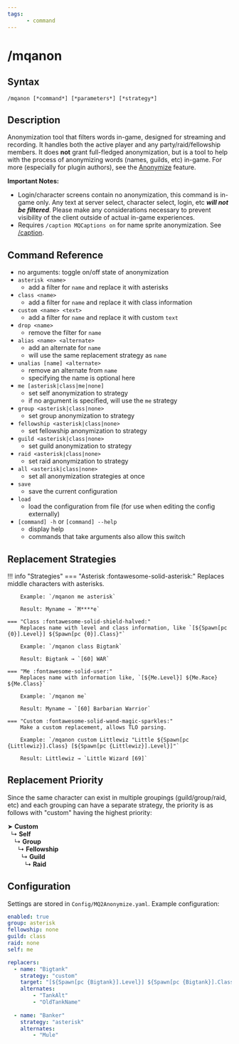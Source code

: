```yaml
---
tags:
      - command
---
```

# /mqanon

## Syntax
<!--cmd-syntax-start-->
```eqcommand
/mqanon [*command*] [*parameters*] [*strategy*]
```
<!--cmd-syntax-end-->

## Description
<!--cmd-desc-start-->
Anonymization tool that filters words in-game, designed for streaming and recording. It handles both the active player and any party/raid/fellowship members. It does **not** grant full-fledged anonymization, but is a tool to help with the process of anonymizing words (names, guilds, etc) in-game. For more (especially for plugin authors), see the [Anonymize](../../main/features/anonymize.md) feature.
<!--cmd-desc-end-->

**Important Notes:**
- Login/character screens contain no anonymization, this command is in-game only. Any text at server select, character select, login, etc ***will not be filtered***. Please make any considerations necessary to prevent visibility of the client outside of actual in-game experiences.
- Requires `/caption MQCaptions on` for name sprite anonymization. See [/caption](caption.md).

## Command Reference
 - no arguments: toggle on/off state of anonymization
 - `asterisk <name>`
     - add a filter for `name` and replace it with asterisks
 - `class <name>`
     - add a filter for `name` and replace it with class information
 - `custom <name> <text>`
     - add a filter for `name` and replace it with custom `text`
 - `drop <name>`
     - remove the filter for `name`
 - `alias <name> <alternate>`
     - add an alternate for `name`
     - will use the same replacement strategy as `name`
 - `unalias [name] <alternate>`
     - remove an alternate from `name`
     - specifying the name is optional here
 - `me [asterisk|class|me|none]`
     - set self anonymization to strategy
     - if no argument is specified, will use the `me` strategy
 - `group <asterisk|class|none>`
     - set group anonymization to strategy
 - `fellowship <asterisk|class|none>`
     - set fellowship anonymization to strategy
 - `guild <asterisk|class|none>`
     - set guild anonymization to strategy
 - `raid <asterisk|class|none>`
     - set raid anonymization to strategy
 - `all <asterisk|class|none>`
     - set all anonymization strategies at once
 - `save`
     - save the current configuration
 - `load`
     - load the configuration from file (for use when editing the config externally)
 - `[command] -h` or `[command] --help`
     - display help
     - commands that take arguments also allow this switch

## Replacement Strategies

!!! info "Strategies"
    === "Asterisk :fontawesome-solid-asterisk:"
        Replaces middle characters with asterisks.

        Example: `/mqanon me asterisk`

        Result: Myname → `M****e`

    === "Class :fontawesome-solid-shield-halved:"
        Replaces name with level and class information, like `[${Spawn[pc {0}].Level}] ${Spawn[pc {0}].Class}"`

        Example: `/mqanon class Bigtank`

        Result: Bigtank → `[60] WAR`

    === "Me :fontawesome-solid-user:"
        Replaces name with information like, `[${Me.Level}] ${Me.Race} ${Me.Class}`

        Example: `/mqanon me`

        Result: Myname → `[60] Barbarian Warrior`

    === "Custom :fontawesome-solid-wand-magic-sparkles:"
        Make a custom replacement, allows TLO parsing.

        Example: `/mqanon custom Littlewiz "Little ${Spawn[pc {Littlewiz}].Class} [${Spawn[pc {Littlewiz}].Level}]"`

        Result: Littlewiz → `Little Wizard [69]`

## Replacement Priority
Since the same character can exist in multiple groupings (guild/group/raid, etc) and each grouping can have a separate strategy, the priority is as follows with "custom" having the highest priority:


➤ **Custom**  
  ↳ **Self**  
    ↳ **Group**  
      ↳ **Fellowship**  
        ↳ **Guild**  
          ↳ **Raid**

## Configuration
Settings are stored in `Config/MQ2Anonymize.yaml`. Example configuration:
```yaml
enabled: true
group: asterisk
fellowship: none
guild: class
raid: none
self: me

replacers:
  - name: "Bigtank"
    strategy: "custom"
    target: "[${Spawn[pc {Bigtank}].Level}] ${Spawn[pc {Bigtank}].Class}] MT"
    alternates:
        - "TankAlt"
        - "OldTankName"
      
  - name: "Banker"
    strategy: "asterisk"
    alternates:
        - "Mule"
```